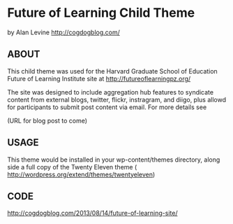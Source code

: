 Future of Learning Child Theme
==============================
by Alan Levine http://cogdogblog.com/

ABOUT
-----
This child theme was used for the Harvard Graduate School of Education Future of Learning Institute site at http://futureoflearningpz.org/

The site was designed to include aggregation hub features to syndicate content from external blogs, twitter, flickr, instragram, and diigo, plus allowd for participants to submit post content via email. For more details see

(URL for blog post to come)

USAGE
-----
This theme would be installed in your wp-content/themes directory, along side a full copy of the Twenty Eleven theme ( http://wordpress.org/extend/themes/twentyeleven)


CODE
----
http://cogdogblog.com/2013/08/14/future-of-learning-site/
